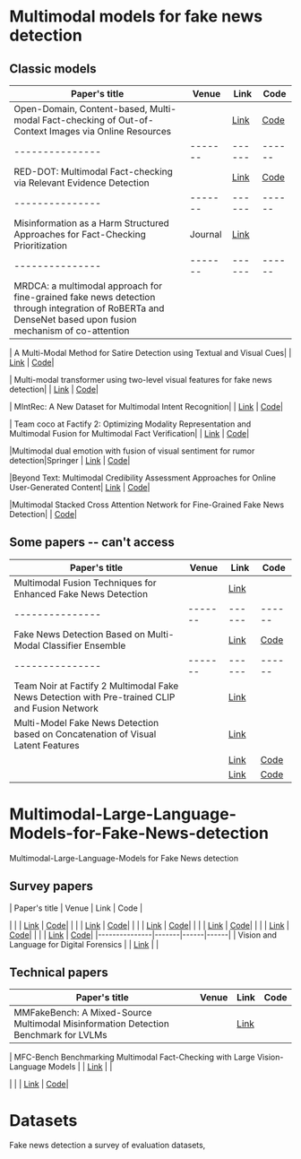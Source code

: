 # Multimodal models for fake news detection
## Classic models 

| Paper's title | Venue | Link | Code |
|---------------|-------|------|------|
| Open-Domain, Content-based, Multi-modal Fact-checking of Out-of-Context Images via Online Resources | | [Link](https://openaccess.thecvf.com/content/CVPR2022/papers/Abdelnabi_Open-Domain_Content-Based_Multi-Modal_Fact-Checking_of_Out-of-Context_Images_via_Online_Resources_CVPR_2022_paper.pdf) | [Code](https://github.com/S-Abdelnabi/OoC-multi-modal-fc)|
|---------------|-------|------|------|
| RED-DOT: Multimodal Fact-checking via Relevant Evidence Detection | | [Link](https://arxiv.org/abs/2311.09939) | [Code](https://github.com/stevejpapad/relevant-evidence-detection)|
|---------------|-------|------|------|
| Misinformation as a Harm Structured Approaches for Fact-Checking Prioritization | Journal| [Link](https://dl.acm.org/doi/pdf/10.1145/3641010) | |
|---------------|-------|------|------|
| MRDCA: a multimodal approach for fine-grained fake news detection through integration of RoBERTa and DenseNet based upon fusion mechanism of co-attention | | ||

|  A Multi-Modal Method for Satire Detection using Textual and Visual Cues| | [Link](https://arxiv.org/abs/2010.06671) | [Code](https://github.com/lilyli2004/satire)|

|  Multi-modal transformer using two-level visual features for fake news detection| | [Link](https://link.springer.com/article/10.1007/s10489-022-04055-5) | [Code](https://github.com/cqu-wb/MTTV)|

|  MIntRec: A New Dataset for Multimodal Intent Recognition| | [Link](https://dl.acm.org/doi/pdf/10.1145/3503161.3547906) | [Code](https://github.com/thuiar/MIntRec)|

|  Team coco at Factify 2: Optimizing Modality Representation and Multimodal Fusion for Multimodal Fact Verification| | [Link](https://ceur-ws.org/Vol-3555/paper17.pdf) | [Code]()|

|Multimodal dual emotion with fusion of visual sentiment for rumor detection|Springer | [Link](https://link.springer.com/article/10.1007/s11042-023-16732-9) | [Code]()|

|Beyond Text: Multimodal Credibility Assessment Approaches for Online User-Generated Content| [Link]() | [Code]()|

|Multimodal Stacked Cross Attention Network for Fine-Grained Fake News Detection| | [Code](https://github.com/zhoqiah/MSCA)|


## Some papers -- can't access
| Paper's title | Venue | Link | Code |
|---------------|-------|------|------|
| Multimodal Fusion Techniques for Enhanced Fake News Detection | | [Link](https://www.taylorfrancis.com/chapters/edit/10.1201/9781032686363-10/multimodal-fusion-techniques-enhanced-fake-news-detection-sumaya-abdul-rahman-sai-deepa-reddy-aayesha-qureshi-srinath-doss) | |
|---------------|-------|------|------|
| Fake News Detection Based on Multi-Modal Classifier Ensemble | | [Link](https://dl.acm.org/doi/abs/10.1145/3512732.3533583?casa_token=FafIzjLYL_YAAAAA:D6fYOvv_Ab9ALj_wquCMJYK3yLEn_U_8Y6h6318CF8ewbcHNW9qQbNs5na-boJwy7acM5ETDSpOT) | [Code]()|
|---------------|-------|------|------|
| Team Noir at Factify 2 Multimodal Fake News Detection with Pre-trained CLIP and Fusion Network | | [Link](https://ceur-ws.org/Vol-3555/paper14.pdf) ||
| Multi-Model Fake News Detection based on Concatenation of Visual Latent Features | | [Link](https://ieeexplore.ieee.org/abstract/document/9182398) | |
|  | | [Link]() | [Code]()|
|  | | [Link]() | [Code]()|
# Multimodal-Large-Language-Models-for-Fake-News-detection
Multimodal-Large-Language-Models for Fake News detection
## Survey papers
| Paper's title | Venue | Link | Code |

|  | | [Link]() | [Code]()|
|  | | [Link]() | [Code]()|
|  | | [Link]() | [Code]()|
|  | | [Link]() | [Code]()|
|  | | [Link]() | [Code]()|
|  | | [Link]() | [Code]()|
|---------------|-------|------|------|
| Vision and Language for Digital Forensics | | [Link](https://digitalassets.lib.berkeley.edu/techreports/ucb/incoming/EECS-2022-109.pdf) | |

## Technical papers
| Paper's title | Venue | Link | Code |
|---------------|-------|------|------|
|MMFakeBench: A Mixed-Source Multimodal Misinformation Detection Benchmark for LVLMs | | [Link](https://arxiv.org/abs/2406.08772) | |

| MFC-Bench Benchmarking Multimodal Fact-Checking with Large Vision-Language Models | | [Link](https://arxiv.org/pdf/2406.11288) | |

|  | | [Link]() | [Code]()|
# Datasets
Fake news detection a survey of evaluation datasets, 
